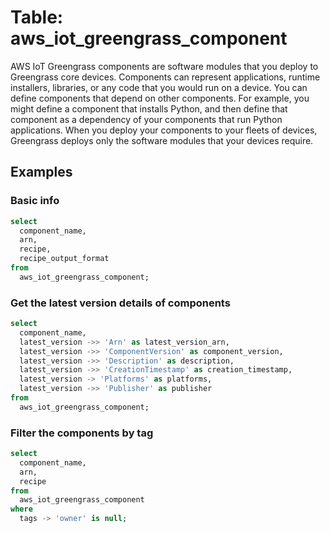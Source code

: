 # Table: aws_iot_greengrass_component

AWS IoT Greengrass components are software modules that you deploy to Greengrass core devices. Components can represent applications, runtime installers, libraries, or any code that you would run on a device. You can define components that depend on other components. For example, you might define a component that installs Python, and then define that component as a dependency of your components that run Python applications. When you deploy your components to your fleets of devices, Greengrass deploys only the software modules that your devices require.

## Examples

### Basic info

```sql
select
  component_name,
  arn,
  recipe,
  recipe_output_format
from
  aws_iot_greengrass_component;
```

### Get the latest version details of components

```sql
select
  component_name,
  latest_version ->> 'Arn' as latest_version_arn,
  latest_version ->> 'ComponentVersion' as component_version,
  latest_version ->> 'Description' as description,
  latest_version ->> 'CreationTimestamp' as creation_timestamp,
  latest_version -> 'Platforms' as platforms,
  latest_version ->> 'Publisher' as publisher
from
  aws_iot_greengrass_component;
```

### Filter the components by tag

```sql
select
  component_name,
  arn,
  recipe
from
  aws_iot_greengrass_component
where
  tags -> 'owner' is null;
```
